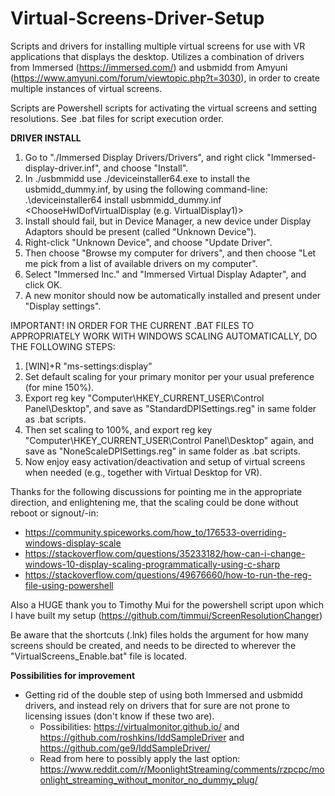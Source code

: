# Virtual-Screens-Driver-Setup
Scripts and drivers for installing multiple virtual screens for use with VR applications that displays the desktop.
Utilizes a combination of drivers from Immersed (https://immersed.com/) and usbmidd from Amyuni (https://www.amyuni.com/forum/viewtopic.php?t=3030), in order to create multiple instances of virtual screens.

Scripts are Powershell scripts for activating the virtual screens and setting resolutions.
See .bat files for script execution order.

<b>DRIVER INSTALL</b>
1. Go to "./Immersed Display Drivers/Drivers", and right click "Immersed-display-driver.inf", and choose "Install".
2. In ./usbmmidd use ./deviceinstaller64.exe to install the usbmidd_dummy.inf, by using the following command-line: .\deviceinstaller64 install usbmmidd_dummy.inf <ChooseHwIDofVirtualDisplay (e.g. VirtualDisplay1)>
3. Install should fail, but in Device Manager, a new device under Display Adaptors should be present (called "Unknown Device").
4. Right-click "Unknown Device", and choose "Update Driver".
5. Then choose "Browse my computer for drivers", and then choose "Let me pick from a list of available drivers on my computer".
6. Select "Immersed Inc." and "Immersed Virtual Display Adapter", and click OK.
7. A new monitor should now be automatically installed and present under "Display settings".

IMPORTANT! IN ORDER FOR THE CURRENT .BAT FILES TO APPROPRIATELY WORK WITH WINDOWS SCALING AUTOMATICALLY, DO THE FOLLOWING STEPS:

1. [WIN]+R "ms-settings:display"
2. Set default scaling for your primary monitor per your usual preference (for mine 150%).
3. Export reg key "Computer\HKEY_CURRENT_USER\Control Panel\Desktop", and save as "StandardDPISettings.reg" in same folder as .bat scripts.
4. Then set scaling to 100%, and export reg key "Computer\HKEY_CURRENT_USER\Control Panel\Desktop" again, and save as "NoneScaleDPISettings.reg" in same folder as .bat scripts.
5. Now enjoy easy activation/deactivation and setup of virtual screens when needed (e.g., together with Virtual Desktop for VR).

Thanks for the following discussions for pointing me in the appropriate direction, and enlightening me, that the scaling could be done without reboot or signout/-in:
- https://community.spiceworks.com/how_to/176533-overriding-windows-display-scale
- https://stackoverflow.com/questions/35233182/how-can-i-change-windows-10-display-scaling-programmatically-using-c-sharp
- https://stackoverflow.com/questions/49676660/how-to-run-the-reg-file-using-powershell

Also a HUGE thank you to Timothy Mui for the powershell script upon which I have built my setup (https://github.com/timmui/ScreenResolutionChanger)


Be aware that the shortcuts (.lnk) files holds the argument for how many screens should be created, and needs to be directed to wherever the "VirtualScreens_Enable.bat" file is located. 




<b>Possibilities for improvement</b>
- Getting rid of the double step of using both Immersed and usbmidd drivers, and instead rely on drivers that for sure are not prone to licensing issues (don't know if these two are).
  - Possibilities: https://virtualmonitor.github.io/ and https://github.com/roshkins/IddSampleDriver and https://github.com/ge9/IddSampleDriver/
  - Read from here to possibly apply the last option: https://www.reddit.com/r/MoonlightStreaming/comments/rzpcpc/moonlight_streaming_without_monitor_no_dummy_plug/
  
  
